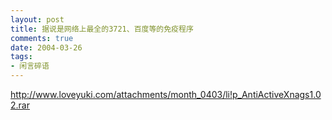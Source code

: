 ```yaml
---
layout: post
title: 据说是网络上最全的3721、百度等的免疫程序
comments: true
date: 2004-03-26
tags:
- 闲言碎语
---
```


<p><a href="http://www.loveyuki.com/attachments/month_0403/li!p_AntiActiveXnags1.02.rar">http://www.loveyuki.com/attachments/month_0403/li!p_AntiActiveXnags1.02.rar</a></p>				
